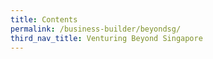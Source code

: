```yaml
---
title: Contents
permalink: /business-builder/beyondsg/
third_nav_title: Venturing Beyond Singapore
---
```




